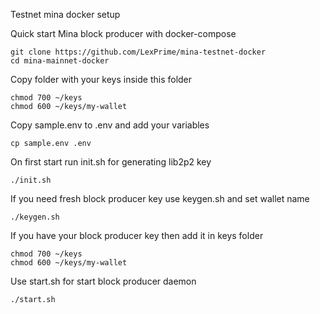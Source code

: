 Testnet mina docker setup

Quick start Mina block producer with docker-compose

```
git clone https://github.com/LexPrime/mina-testnet-docker
cd mina-mainnet-docker
```

Copy folder with your keys inside this folder
```
chmod 700 ~/keys
chmod 600 ~/keys/my-wallet
```

Copy sample.env to .env and add your variables

```
cp sample.env .env
```

On first start run init.sh for generating lib2p2 key

```
./init.sh
```

If you need fresh block producer key use keygen.sh and set wallet name

```
./keygen.sh
```

If you have your block producer key then add it in keys folder

```
chmod 700 ~/keys
chmod 600 ~/keys/my-wallet
```

Use start.sh for start block producer daemon

```
./start.sh
```

